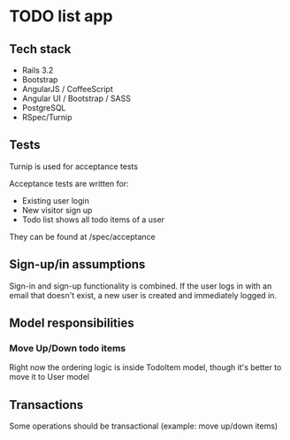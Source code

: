 # TODO list app

## Tech stack

- Rails 3.2
- Bootstrap
- AngularJS / CoffeeScript
- Angular UI / Bootstrap / SASS
- PostgreSQL
- RSpec/Turnip

## Tests
Turnip is used for acceptance tests

Acceptance tests are written for:
- Existing user login
- New visitor sign up
- Todo list shows all todo items of a user

They can be found at /spec/acceptance

## Sign-up/in assumptions
Sign-in and sign-up functionality is combined. If the user logs in with an email that doesn't exist, 
a new user is created and immediately logged in.

## Model responsibilities

### Move Up/Down todo items
Right now the ordering logic is inside TodoItem model, though it's better to move it to User model

## Transactions
Some operations should be transactional (example: move up/down items)
